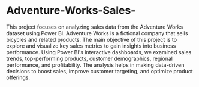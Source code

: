 # Adventure-Works-Sales-

This project focuses on analyzing sales data from the Adventure Works dataset using Power BI. Adventure Works is a fictional company that sells bicycles and related products. The main objective of this project is to explore and visualize key sales metrics to gain insights into business performance. Using Power BI's interactive dashboards, we examined sales trends, top-performing products, customer demographics, regional performance, and profitability. The analysis helps in making data-driven decisions to boost sales, improve customer targeting, and optimize product offerings.

